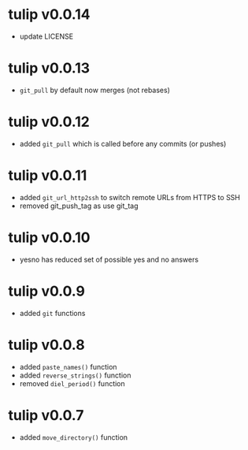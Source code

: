 # tulip v0.0.14

- update LICENSE

# tulip v0.0.13

- `git_pull` by default now merges (not rebases)

# tulip v0.0.12

- added `git_pull` which is called before any commits (or pushes)
 
# tulip v0.0.11

- added `git_url_http2ssh` to switch remote URLs from HTTPS to SSH
- removed git_push_tag as use git_tag

# tulip v0.0.10

- yesno has reduced set of possible yes and no answers

# tulip v0.0.9

- added `git` functions

# tulip v0.0.8

- added `paste_names()` function
- added `reverse_strings()` function
- removed `diel_period()` function

# tulip v0.0.7

- added `move_directory()` function
